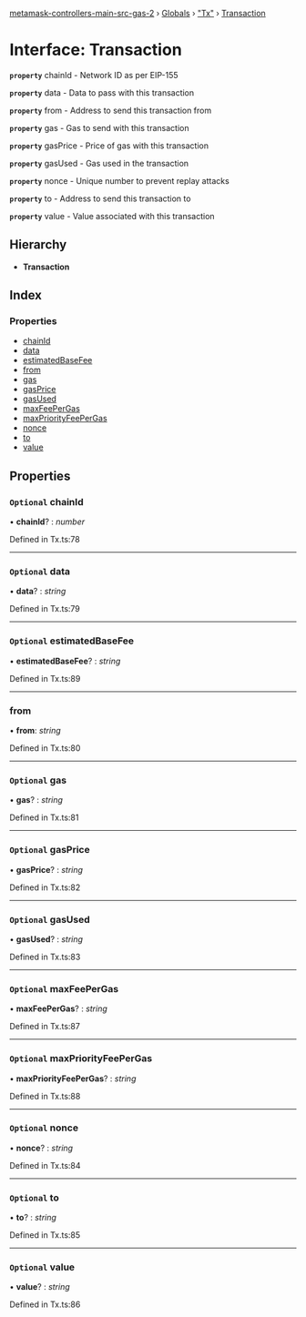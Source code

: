 [metamask-controllers-main-src-gas-2](../README.md) › [Globals](../globals.md) › ["Tx"](../modules/_tx_.md) › [Transaction](_tx_.transaction.md)

# Interface: Transaction

**`property`** chainId - Network ID as per EIP-155

**`property`** data - Data to pass with this transaction

**`property`** from - Address to send this transaction from

**`property`** gas - Gas to send with this transaction

**`property`** gasPrice - Price of gas with this transaction

**`property`** gasUsed -  Gas used in the transaction

**`property`** nonce - Unique number to prevent replay attacks

**`property`** to - Address to send this transaction to

**`property`** value - Value associated with this transaction

## Hierarchy

* **Transaction**

## Index

### Properties

* [chainId](_tx_.transaction.md#optional-chainid)
* [data](_tx_.transaction.md#optional-data)
* [estimatedBaseFee](_tx_.transaction.md#optional-estimatedbasefee)
* [from](_tx_.transaction.md#from)
* [gas](_tx_.transaction.md#optional-gas)
* [gasPrice](_tx_.transaction.md#optional-gasprice)
* [gasUsed](_tx_.transaction.md#optional-gasused)
* [maxFeePerGas](_tx_.transaction.md#optional-maxfeepergas)
* [maxPriorityFeePerGas](_tx_.transaction.md#optional-maxpriorityfeepergas)
* [nonce](_tx_.transaction.md#optional-nonce)
* [to](_tx_.transaction.md#optional-to)
* [value](_tx_.transaction.md#optional-value)

## Properties

### `Optional` chainId

• **chainId**? : *number*

Defined in Tx.ts:78

___

### `Optional` data

• **data**? : *string*

Defined in Tx.ts:79

___

### `Optional` estimatedBaseFee

• **estimatedBaseFee**? : *string*

Defined in Tx.ts:89

___

###  from

• **from**: *string*

Defined in Tx.ts:80

___

### `Optional` gas

• **gas**? : *string*

Defined in Tx.ts:81

___

### `Optional` gasPrice

• **gasPrice**? : *string*

Defined in Tx.ts:82

___

### `Optional` gasUsed

• **gasUsed**? : *string*

Defined in Tx.ts:83

___

### `Optional` maxFeePerGas

• **maxFeePerGas**? : *string*

Defined in Tx.ts:87

___

### `Optional` maxPriorityFeePerGas

• **maxPriorityFeePerGas**? : *string*

Defined in Tx.ts:88

___

### `Optional` nonce

• **nonce**? : *string*

Defined in Tx.ts:84

___

### `Optional` to

• **to**? : *string*

Defined in Tx.ts:85

___

### `Optional` value

• **value**? : *string*

Defined in Tx.ts:86
